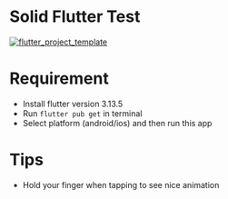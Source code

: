 # Solid Flutter Test
[![flutter_project_template](https://nokycucwgzweensacwfy.supabase.co/functions/v1/get_project_badge?projectName=flutter_project_template)](https://www.worklog.ai)

# Requirement
- Install flutter version 3.13.5
- Run `flutter pub get` in terminal
- Select platform (android/ios) and then run this app

# Tips
- Hold your finger when tapping to see nice animation